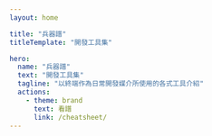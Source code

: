 ```yaml
---
layout: home

title: "兵器譜"
titleTemplate: "開發工具集"

hero:
  name: "兵器譜"
  text: "開發工具集"
  tagline: "以終端作為日常開發媒介所使用的各式工具介紹"
  actions:
    - theme: brand
      text: 看譜
      link: /cheatsheet/
---
```

